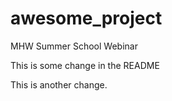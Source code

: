 # awesome_project
MHW Summer School Webinar

This is some change in the README

This is another change.
